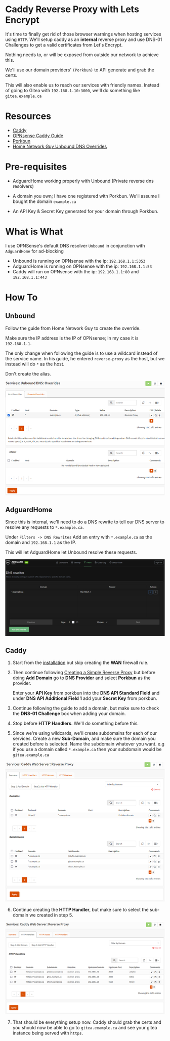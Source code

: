 # Caddy Reverse Proxy with Lets Encrypt

It's time to finally get rid of those browser warnings when hosting services using ``HTTP``. We'll setup caddy as an **internal** reverse proxy and use DNS-01 Challenges to get a valid certificates from Let's Encrypt. 

Nothing needs to, or will be exposed from outside our network to achieve this.

We'll use our domain providers' ``(Porkbun)`` to API generate and grab the certs.

This will also enable us to reach our services with friendly names. Instead of going to Gitea with ``192.168.1.10:3000``, we'll do something like ``gitea.example.ca``


# Resources

- [Caddy](https://caddyserver.com/)
- [OPNsense Caddy Guide](https://docs.opnsense.org/manual/how-tos/caddy.html)
- [Porkbun](https://porkbun.com/)
- [Home Network Guy Unbound DNS Overrides](https://homenetworkguy.com/how-to/create-unbound-dns-override-aliases-in-opnsense/)


# Pre-requisites

- AdguardHome working properly with Unbound (Private reverse dns resolvers)
- A domain you own; I have one registered with Porkbun. We'll assume I bought the domain ``example.ca``

- An API Key & Secret Key generated for your domain through Porkbun.


# What is What

I use OPNSense's default DNS resolver ``Unbound`` in conjunction with ``AdguardHome`` for ad-blocking

- Unbound is running on OPNsense with the ip: ``192.168.1.1:5353``
- AdguardHome is running on OPNsense with the ip: ``192.168.1.1:53``
- Caddy will run on OPNsense with the ip: ``192.168.1.1:80`` and ``192.168.1.1:443``

# How To

## Unbound

Follow the guide from Home Network Guy to create the override.

Make sure the IP address is the IP of OPNsense; In my case it is ``192.168.1.1``.

The only change when following the guide is to use a wildcard instead of the service name. In his guide, he entered ``reverse-proxy`` as the host, but we instead will do ``*`` as the host.

Don't create the alias.

![](../resources/caddy_reverseproxy/unbound_override.png)

## AdguardHome

Since this is internal, we'll need to do a DNS rewrite to tell our DNS server to resolve any requests to ``*.example.ca``.

Under ``Filters -> DNS Rewrites`` Add an entry with ``*.example.ca`` as the domain and ``192.168.1.1`` as the IP.

This will let AdguardHome let Unbound resolve these requests.

![](../resources/caddy_reverseproxy/adguard_dnsrewrite.png)

## Caddy

1. Start from the [installation](https://docs.opnsense.org/manual/how-tos/caddy.html#installation) but skip creating the **WAN** firewall rule.

2. Then continue following [Creating a Simple Reverse Proxy](https://docs.opnsense.org/manual/how-tos/caddy.html#creating-a-simple-reverse-proxy) but before doing **Add Domain** go to **DNS Provider** and select **Porkbun** as the provider.

    Enter your **API Key** from porkbun into the **DNS API Standard Field** and under **DNS API Additional Field 1** add your **Secret Key** from porkbun.

3. Continue following the guide to add a domain, but make sure to check the **DNS-01 Challenge** box when adding your domain.

4. Stop before **HTTP Handlers**. We'll do something before this.

5. Since we're using wildcards, we'll create subdomains for each of our services. Create a new **Sub-Domain**, and make sure the domain you created before is selected. Name the subdomain whatever you want. e.g if you use a domain called ``*.example.ca`` then your subdomain would be ``gitea.example.ca``

![](../resources/caddy_reverseproxy/caddy_domains.png)

6. Continue creating the **HTTP Handler**, but make sure to select the sub-domain we created in step 5.

![](../resources/caddy_reverseproxy/caddy_httphandler.png)

7. That should be everything setup now. Caddy should grab the certs and you should now be able to go to ``gitea.example.ca`` and see your gitea instance being served with ``https``.

